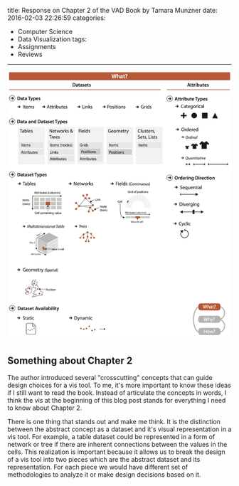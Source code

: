 title: Response on Chapter 2 of the VAD Book by Tamara Munzner
date: 2016-02-03 22:26:59
categories:
- Computer Science
- Data Visualization
tags:
- Assignments
- Reviews
---
![This Picture Stands for Chapter 2](images/ch2maindiagram.png)

## Something about Chapter 2

The author introduced several "crosscutting" concepts that can guide design choices for a vis tool. To me, it's more important to know these ideas if I still want to read the book. Instead of articulate the concepts in words, I think the vis at the beginning of this blog post stands for everything I need to know about Chapter 2.

There is one thing that stands out and make me think. It is the distinction between the abstract concept as a dataset and it's visual representation in a vis tool. For example, a table dataset could be represented in a form of network or tree if there are inherent connections between the values in the cells. This realization is important because it allows us to break the design of a vis tool into two pieces which are the abstract dataset and its representation. For each piece we would have different set of methodologies to analyze it or make design decisions based on it.
